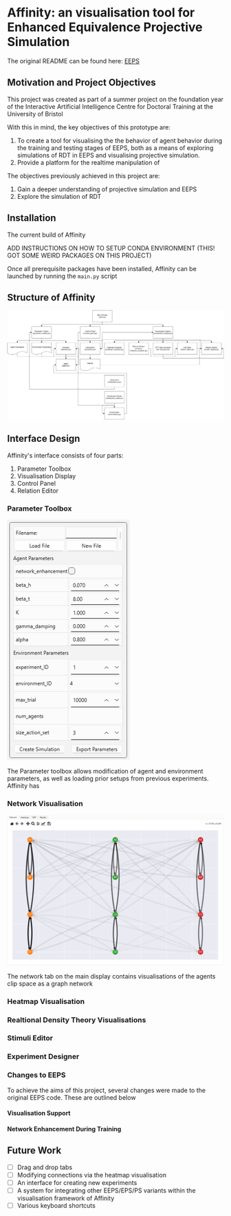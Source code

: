 # Affinity: an visualisation tool for Enhanced Equivalence Projective Simulation

The original README can be found here: [EEPS](https://github.com/Asieh-A-Mofrad/Enhanced-Equivalence-Projective-Simulation)

## Motivation and Project Objectives

This project was created as part of a summer project on the foundation year of the Interactive Artificial Intelligence Centre for Doctoral Training at the University of Bristol

With this in mind, the key objectives of this prototype are:

1. To create a tool for visualising the the behavior of agent behavior during the training and testing stages of EEPS, both as a means of exploring simulations of RDT in EEPS and visualising projective simulation.
2. Provide a platform for the realtime manipulation of 

The objectives previously achieved in this project are:

1. Gain a deeper understanding of projective simulation and EEPS
2. Explore the simulation of RDT

## Installation

The current build of Affinity

ADD INSTRUCTIONS ON HOW TO SETUP CONDA ENVIRONMENT (THIS! GOT SOME WEIRD PACKAGES ON THIS PROJECT)

Once all prerequisite packages have been installed, Affinity can be launched by running the `main.py` script

## Structure of Affinity

![affinity_structure](Images/software_structure_diagram.png)

## Interface Design

Affinity's interface consists of four parts:

1. Parameter Toolbox
2. Visualisation Display
3. Control Panel
4. Relation Editor

### Parameter Toolbox

![parameter_toolbox](Images/parameter_toolbox.png)

The Parameter toolbox allows modification of agent and environment parameters, as well as loading prior setups from previous experiments. Affinity has 

### Network Visualisation

![network_visualisation](Images/network_visualization.png)

The network tab on the main display contains visualisations of the agents clip space as a graph network 

### Heatmap Visualisation

### Realtional Density Theory Visualisations

### Stimuli Editor

### Experiment Designer

### Changes to EEPS

To achieve the aims of this project, several changes were made to the original EEPS code. These are outlined below

#### Visualisation Support

#### Network Enhancement During Training

## Future Work

- [ ] Drag and drop tabs
- [ ] Modifying connections via the heatmap visualisation
- [ ] An interface for creating new experiments
- [ ] A system for integrating other EEPS/EPS/PS variants within the visualisation framework of Affinity
- [ ] Various keyboard shortcuts
